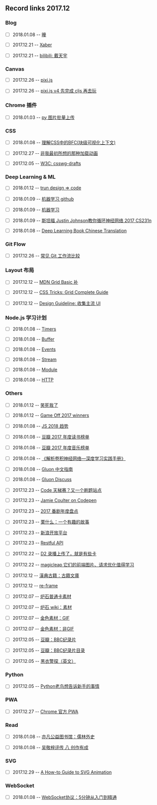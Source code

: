 ## Record links 2017.12


### Blog

- [ ] 2018.01.08 -- [曈](https://blog.rooot.me/)
- [ ] 2017.12.21 -- [Xaber](https://github.com/Xaber20110202?tab=overview&from=2013-12-01&to=2013-12-31)
- [ ] 2017.12.21 -- [bilibili: 戴天宇](http://dtysky.moe/)


### Canvas

- [ ] 2017.12.26 -- [pixi.js](https://github.com/pixijs/pixi.js)
- [ ] 2017.12.26 -- [pixi.js v4 先完成 cljs 再去玩](http://www.pixijs.com/)


### Chrome 插件

- [ ] 2018.01.03 -- [py 图片批量上传](https://github.com/Pingze-github/HuabanBatchUpload)


### CSS

- [ ] 2018.01.08 -- [理解CSS中的BFC(块级可视化上下文)](https://www.jianshu.com/p/fc1d61dace7b)
- [ ] 2017.12.27 -- [非我最初所想的那种加载动画](http://web.jobbole.com/89568/)
- [ ] 2017.12.05 -- [W3C: csswg-drafts](https://github.com/w3c/csswg-drafts)


### Deep Learning & ML

- [ ] 2018.01.12 -- [trun design => code](https://blog.floydhub.com/turning-design-mockups-into-code-with-deep-learning/)
- [ ] 2018.01.09 -- [机器学习 github](https://github.com/apachecn/MachineLearning)
- [ ] 2018.01.09 -- [机器学习](http://ml.apachecn.org/mlia/basic-knowledge/)
- [ ] 2018.01.09 -- [斯坦福 Justin Johnson教你循环神经网络 2017 CS231n](https://zhuanlan.zhihu.com/c_112896567)
- [ ] 2018.01.08 -- [Deep Learning Book Chinese Translation](https://exacity.github.io/deeplearningbook-chinese/)


### Git Flow

- [ ] 2017.12.26 -- [常见 Git 工作流比较](https://github.com/geeeeeeeeek/git-recipes/wiki/3.5-%E5%B8%B8%E8%A7%81%E5%B7%A5%E4%BD%9C%E6%B5%81%E6%AF%94%E8%BE%83)


### Layout 布局

- [ ] 2017.12.12 -- [MDN Grid Basic 补](https://developer.mozilla.org/zh-CN/docs/Web/CSS/CSS_Grid_Layout/Box_Alignment_in_CSS_Grid_Layout)
- [ ] 2017.12.12 -- [CSS Tricks: Grid Complete Guide](https://css-tricks.com/snippets/css/complete-guide-grid/)
- [ ] 2017.12.12 -- [Design Guideline: 收集主流 UI](http://designguidelines.co/)


### Node.js 学习计划

- [ ] 2018.01.08 -- [Timers](https://nodejs.org/api/timers.html)
- [ ] 2018.01.08 -- [Buffer](https://nodejs.org/api/buffer.html)
- [ ] 2018.01.08 -- [Events](https://nodejs.org/api/events.html)
- [ ] 2018.01.08 -- [Stream](https://nodejs.org/api/stream.html)
- [ ] 2018.01.08 -- [Module](https://nodejs.org/api/modules.html)
- [ ] 2018.01.08 -- [HTTP](https://nodejs.org/api/https.html)


### Others

- [ ] 2018.01.12 -- [笑死我了](https://www.v2ex.com/t/261698#reply21)
- [ ] 2018.01.12 -- [Game Off 2017 winners](https://github.com/blog/2483-game-off-2017-winners)
- [ ] 2018.01.08 -- [JS 2018 趋势](http://36kr.com/p/5110763.html)
- [ ] 2018.01.08 -- [豆瓣 2017 年度读书榜单](https://book.douban.com/annual/2017?source=patch#45)
- [ ] 2018.01.08 -- [豆瓣 2017 年度音乐榜单](https://music.douban.com/annual/2017?source=book_annual#3)
- [ ] 2018.01.08 -- [《解析卷积神经网络—深度学习实践手册》](http://210.28.132.67/weixs/book/CNN_book.html)
- [ ] 2018.01.08 -- [Gluon 中文指南](http://zh.gluon.ai/chapter_preface/install.html)
- [ ] 2018.01.08 -- [Gluon Discuss](https://discuss.gluon.ai/top)
- [ ] 2017.12.23 -- [Code 天梯赛？又一个刷题站点](https://www.codewars.com/kata/5552101f47fc5178b1000050/train/javascript)
- [ ] 2017.12.23 -- [Jamie Coulter on Codepen](https://codepen.io/jcoulterdesign/pens/popular/8/)
- [ ] 2017.12.23 -- [2017 番剧年度盘点](https://www.bilibili.com/blackboard/vH6gfdnK8zds-2017bangumi-review.html)
- [ ] 2017.12.23 -- [栗什么：一个有趣的故事](https://www.zhihu.com/people/li-li-li-li-li-41/answers)
- [ ] 2017.12.23 -- [新浪开放平台](http://open.weibo.com/wiki/Error_code)
- [ ] 2017.12.23 -- [Restful API](https://github.com/aisuhua/restful-api-design-references)
- [ ] 2017.12.22 -- [D2 录播上传了，就是有些卡](https://tianchi.aliyun.com/competition/videoStream.html?postsId=3503#postsId%3D3503%26pageIndex%3D3)
- [ ] 2017.12.22 -- [magicleap 它们的前端图片、请求优化值得学习](https://www.magicleap.com)
- [ ] 2017.12.12 -- [漢典古籍：古籍文庫](http://gj.zdic.net/)
- [ ] 2017.12.12 -- [re-frame](https://github.com/Day8/re-frame)
- [ ] 2017.12.07 -- [炉石普通卡素材](http://hs.blizzard.cn/cards/)
- [ ] 2017.12.07 -- [炉石 wiki：素材](https://hearthstone.huijiwiki.com/)
- [ ] 2017.12.07 -- [金色素材：GIF](http://h.163.com/13/1230/10/9HB9JS3800314RE7_2.html)
- [ ] 2017.12.07 -- [金色素材：非GIF](http://bbs.duowan.com/thread-39747440-1-1.html)
- [ ] 2017.12.05 -- [豆瓣：BBC纪录片](https://movie.douban.com/subject_search?search_text=BBC%E7%BA%AA%E5%BD%95%E7%89%87&cat=1002&start=15)
- [ ] 2017.12.05 -- [豆瓣：BBC纪录片目录](https://www.douban.com/group/topic/10993351/)
- [ ] 2017.12.05 -- [黑衣警探（英文）](https://www.bilibili.com/video/av174258/)


### Python

- [ ] 2017.12.05 -- [Python老鸟想告诉新手的事情](https://www.kawabangga.com/posts/2460)


### PWA

- [ ] 2017.12.27 -- [Chrome 官方 PWA](https://developers.google.com/web/progressive-web-apps/)


### Read

- [ ] 2018.01.08 -- [亦凡公益图书馆：儒林外史](http://www.shuku.net/novels/classic/rulin/rulin.html)
- [ ] 2018.01.08 -- [吴敬梓评传 八 创作有成](http://xy.eywedu.com/29/025html/mydoc25019.htm)


### SVG

- [ ] 2017.12.29 -- [A How-to Guide to SVG Animation](https://www.toptal.com/front-end/svg-animation-guide)


### WebSocket

- [ ] 2018.01.08 -- [WebSocket协议：5分钟从入门到精通](https://zhuanlan.zhihu.com/p/32739737)